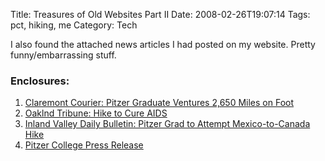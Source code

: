 Title: Treasures of Old Websites Part II
Date: 2008-02-26T19:07:14
Tags: pct, hiking, me
Category: Tech

I also found the attached news articles I had posted on my website. Pretty 
funny/embarrassing stuff.

### Enclosures:

1. [Claremont Courier: Pitzer Graduate Ventures 2,650 Miles on Foot][1]
1. [Oaklnd Tribune: Hike to Cure AIDS][2]
1. [Inland Valley Daily Bulletin: Pitzer Grad to Attempt Mexico-to-Canada 
Hike][3]
1. [Pitzer College Press Release][4]

[1]: {filename}/pdfs/pct-news-articles/claremont-courier.pdf
[2]: {filename}/pdfs/pct-news-articles/inland-valley-bulletin.pdf
[3]: {filename}/pdfs/pct-news-articles/oakland-tribune.pdf
[4]: {filename}/pdfs/pct-news-articles/pitzer-college-press-release.pdf
